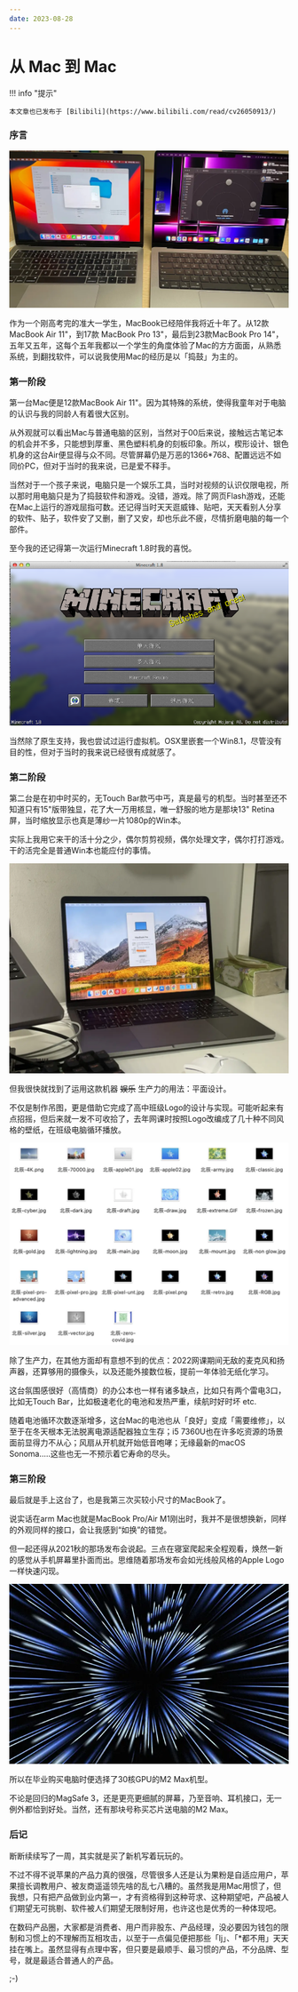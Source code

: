 ```yaml
---
date: 2023-08-28
---
```


# 从 Mac 到 Mac

!!! info "提示"

    本文章也已发布于 [Bilibili](https://www.bilibili.com/read/cv26050913/) 

### 序言

![](img/fm2m.png)

作为一个刚高考完的准大一学生，MacBook已经陪伴我将近十年了。从12款MacBook Air 11"，到17款 MacBook Pro 13"，最后到23款MacBook Pro 14"，五年又五年，这每个五年我都以一个学生的角度体验了Mac的方方面面，从熟悉系统，到翻找软件，可以说我使用Mac的经历是以「捣鼓」为主的。

### 第一阶段

第一台Mac便是12款MacBook Air 11"。因为其特殊的系统，使得我童年对于电脑的认识与我的同龄人有着很大区别。

从外观就可以看出Mac与普通电脑的区别，当然对于00后来说，接触远古笔记本的机会并不多，只能想到厚重、黑色塑料机身的刻板印象。所以，楔形设计、银色机身的这台Air便显得与众不同。尽管屏幕仍是万恶的1366*768、配置远远不如同价PC，但对于当时的我来说，已是爱不释手。

当然对于一个孩子来说，电脑只是一个娱乐工具，当时对视频的认识仅限电视，所以那时用电脑只是为了捣鼓软件和游戏。没错，游戏。除了网页Flash游戏，还能在Mac上运行的游戏屈指可数。还记得当时天天逛威锋、贴吧，天天看别人分享的软件、贴子，软件安了又删，删了又安，却也乐此不疲，尽情折磨电脑的每一个部件。

至今我的还记得第一次运行Minecraft 1.8时我的喜悦。

![](img/minecraft.png)

当然除了原生支持，我也尝试过运行虚拟机。OSX里嵌套一个Win8.1，尽管没有目的性，但对于当时的我来说已经很有成就感了。

### 第二阶段

第二台是在初中时买的，无Touch Bar款丐中丐，真是最亏的机型。当时甚至还不知道只有15"版带独显，花了大一万用核显，唯一舒服的地方是那块13" Retina屏，当时缩放显示也真是薄纱一片1080p的Win本。

实际上我用它来干的活十分之少，偶尔剪剪视频，偶尔处理文字，偶尔打打游戏。干的活完全是普通Win本也能应付的事情。

![](img/old-mac.png)

但我很快就找到了运用这款机器 ~~娱乐~~ 生产力的用法：平面设计。

不仅是制作吊图，更是借助它完成了高中班级Logo的设计与实现。可能听起来有点招摇，但后来就一发不可收拾了，去年网课时按照Logo改编成了几十种不同风格的壁纸，在班级电脑循环播放。

![](img/posters.png)

除了生产力，在其他方面却有意想不到的优点：2022网课期间无敌的麦克风和扬声器，还算够用的摄像头，以及还能外接数位板，提前一年体验无纸化学习。

这台氛围感很好（高情商）的办公本也一样有诸多缺点，比如只有两个雷电3口，比如无Touch Bar，比如极速老化的电池和发热严重，续航时好时坏 etc.

随着电池循环次数逐渐增多，这台Mac的电池也从「良好」变成「需要维修」，以至于在冬天根本无法脱离电源适配器独立生存；i5 7360U也在许多吃资源的场景面前显得力不从心；风扇从开机就开始低音咆哮；无缘最新的macOS Sonoma.....这些也无一不预示着它寿命的尽头。

### 第三阶段

最后就是手上这台了，也是我第三次买较小尺寸的MacBook了。

说实话在arm Mac也就是MacBook Pro/Air M1刚出时，我并不是很想换新，同样的外观同样的接口，会让我感到“如换”的错觉。

但一起还得从2021秋的那场发布会说起。三点在寝室爬起来全程观看，焕然一新的感觉从手机屏幕里扑面而出。思维随着那场发布会如光线般风格的Apple Logo一样快速闪现。

![](img/apple.png)

所以在毕业购买电脑时便选择了30核GPU的M2 Max机型。

不论是回归的MagSafe 3，还是更亮更细腻的屏幕，乃至音响、耳机接口，无一例外都恰到好处。当然，还有那块号称买芯片送电脑的M2 Max。

### 后记

断断续续写了一周，其实就是买了新机写着玩玩的。

不过不得不说苹果的产品力真的很强，尽管很多人还是认为果粉是自适应用户，苹果擅长调教用户、被友商遥遥领先啥的乱七八糟的。虽然我是用Mac用惯了，但我想，只有把产品做到业内第一，才有资格得到这种苛求、这种期望吧，产品被人们期望无可挑剔、软件被人们期望无限制好用，也许这也是优秀的一种体现吧。

在数码产品圈，大家都是消费者、用户而非股东、产品经理，没必要因为钱包的限制和习惯上的不理解而互相攻击，以至于一点偏见便把那些「lj」、「*都不用」天天挂在嘴上。虽然显得有点理中客，但只要是最顺手、最习惯的产品，不分品牌、型号，就是最适合普通人的产品。

;-)